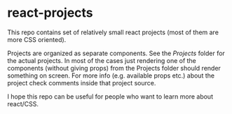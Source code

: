 # react-projects

This repo contains set of relatively small react projects (most of them are more CSS oriented). 

Projects are organized as separate components.
See the *Projects* folder for the actual projects. 
In most of the cases just rendering one of the components (without giving props) from the Projects folder
should render something on screen. For more info (e.g. available props etc.) about the project check comments inside that project source.

I hope this repo can be useful for people who want to learn more about react/CSS.
